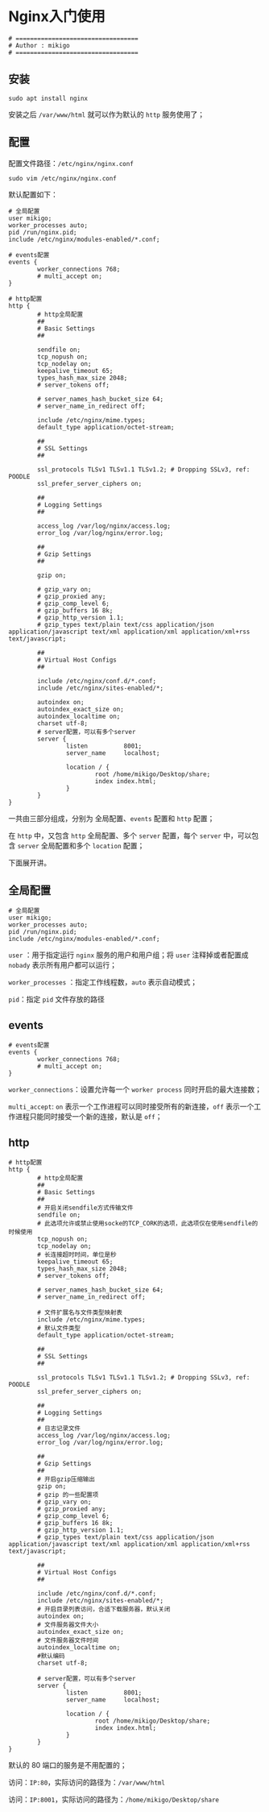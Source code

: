 # Nginx入门使用

```shell
# ==================================
# Author : mikigo
# ==================================
```

## 安装

```shell
sudo apt install nginx
```

安装之后 `/var/www/html` 就可以作为默认的 `http` 服务使用了；

## 配置

配置文件路径：`/etc/nginx/nginx.conf`

```shell
sudo vim /etc/nginx/nginx.conf
```

默认配置如下：

```shell
# 全局配置
user mikigo;
worker_processes auto;
pid /run/nginx.pid;
include /etc/nginx/modules-enabled/*.conf;

# events配置
events {
        worker_connections 768;
        # multi_accept on;
}

# http配置
http {
		# http全局配置
        ##
        # Basic Settings
        ##

        sendfile on;
        tcp_nopush on;
        tcp_nodelay on;
        keepalive_timeout 65;
        types_hash_max_size 2048;
        # server_tokens off;

        # server_names_hash_bucket_size 64;
        # server_name_in_redirect off;

        include /etc/nginx/mime.types;
        default_type application/octet-stream;

        ##
        # SSL Settings
        ##

        ssl_protocols TLSv1 TLSv1.1 TLSv1.2; # Dropping SSLv3, ref: POODLE
        ssl_prefer_server_ciphers on;

        ##
        # Logging Settings
        ##

        access_log /var/log/nginx/access.log;
        error_log /var/log/nginx/error.log;

        ##
        # Gzip Settings
        ##

        gzip on;

        # gzip_vary on;
        # gzip_proxied any;
        # gzip_comp_level 6;
        # gzip_buffers 16 8k;
        # gzip_http_version 1.1;
        # gzip_types text/plain text/css application/json application/javascript text/xml application/xml application/xml+rss text/javascript;

        ##
        # Virtual Host Configs
        ##

        include /etc/nginx/conf.d/*.conf;
        include /etc/nginx/sites-enabled/*;
        
        autoindex on;
        autoindex_exact_size on;
        autoindex_localtime on;
        charset utf-8;
        # server配置，可以有多个server
        server {
                listen          8001;
                server_name     localhost;

                location / {
                        root /home/mikigo/Desktop/share;
                        index index.html;
                }
        }
}
```

一共由三部分组成，分别为 全局配置、`events`  配置和 `http` 配置；

在 `http` 中，又包含 `http` 全局配置、多个 `server` 配置，每个 `server` 中，可以包含 `server` 全局配置和多个 `location` 配置；

下面展开讲。

## 全局配置

```shell
# 全局配置
user mikigo;
worker_processes auto;
pid /run/nginx.pid;
include /etc/nginx/modules-enabled/*.conf;
```

`user`  ：用于指定运行 `nginx` 服务的用户和用户组；将 `user` 注释掉或者配置成 `nobady` 表示所有用户都可以运行；

`worker_processes` ：指定工作线程数，`auto` 表示自动模式；

`pid`：指定 `pid` 文件存放的路径

## events

```shell
# events配置
events {
        worker_connections 768;
        # multi_accept on;
}
```

`worker_connections`：设置允许每一个 `worker process` 同时开启的最大连接数；

`multi_accept`: `on` 表示一个工作进程可以同时接受所有的新连接，`off` 表示一个工作进程只能同时接受一个新的连接，默认是 `off`；

## http

```shell
# http配置
http {
		# http全局配置
        ##
        # Basic Settings
        ##
		# 开启关闭sendfile方式传输文件
        sendfile on;
        # 此选项允许或禁止使用socke的TCP_CORK的选项，此选项仅在使用sendfile的时候使用
        tcp_nopush on;
        tcp_nodelay on;
        # 长连接超时时间，单位是秒
        keepalive_timeout 65;
        types_hash_max_size 2048;
        # server_tokens off;

        # server_names_hash_bucket_size 64;
        # server_name_in_redirect off;
        
		# 文件扩展名与文件类型映射表
        include /etc/nginx/mime.types;
        # 默认文件类型
        default_type application/octet-stream;

        ##
        # SSL Settings
        ##

        ssl_protocols TLSv1 TLSv1.1 TLSv1.2; # Dropping SSLv3, ref: POODLE
        ssl_prefer_server_ciphers on;

        ##
        # Logging Settings
        ##
		# 日志记录文件
        access_log /var/log/nginx/access.log;
        error_log /var/log/nginx/error.log;

        ##
        # Gzip Settings
        ##
		# 开启gzip压缩输出
        gzip on;
		# gzip 的一些配置项
        # gzip_vary on;
        # gzip_proxied any;
        # gzip_comp_level 6;
        # gzip_buffers 16 8k;
        # gzip_http_version 1.1;
        # gzip_types text/plain text/css application/json application/javascript text/xml application/xml application/xml+rss text/javascript;

        ##
        # Virtual Host Configs
        ##

        include /etc/nginx/conf.d/*.conf;
        include /etc/nginx/sites-enabled/*;
        # 开启目录列表访问，合适下载服务器，默认关闭
        autoindex on;
        # 文件服务器文件大小
        autoindex_exact_size on;
        # 文件服务器文件时间
        autoindex_localtime on;
        #默认编码
        charset utf-8;
        
        # server配置，可以有多个server
        server {
                listen          8001;
                server_name     localhost;

                location / {
                        root /home/mikigo/Desktop/share;
                        index index.html;
                }
        }
}
```

默认的 80 端口的服务是不用配置的；

访问：`IP:80`，实际访问的路径为：`/var/www/html`

访问：`IP:8001`，实际访问的路径为：`/home/mikigo/Desktop/share`
